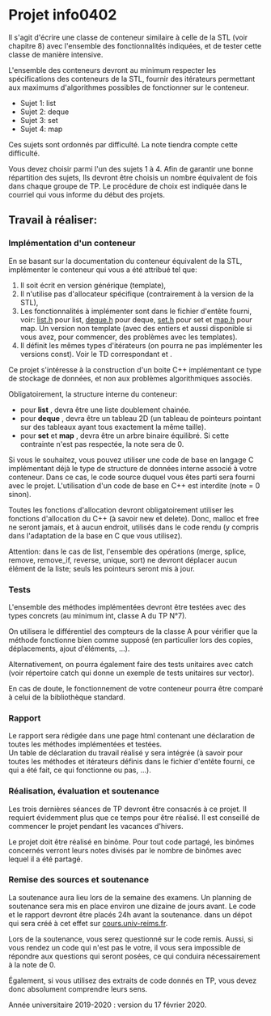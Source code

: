 # Projet info0402

Il s'agit d'écrire une classe de conteneur similaire à celle de la STL (voir chapitre 8) avec l'ensemble des fonctionnalités indiquées, et de tester cette classe de manière intensive.

L'ensemble des conteneurs devront au minimum respecter les spécifications des conteneurs de la STL, fournir des itérateurs permettant aux maximums d'algorithmes possibles de fonctionner sur le conteneur.

  * Sujet 1: list
  * Sujet 2: deque
  * Sujet 3: set
  * Sujet 4: map

Ces sujets sont ordonnés par difficulté. La note tiendra compte cette difficulté.

Vous devez choisir parmi l'un des sujets 1 à 4. Afin de garantir une bonne répartition des sujets, Ils devront être choisis un nombre équivalent de fois dans chaque groupe de TP. Le procédure de choix est indiquée dans le courriel qui vous informe du début des projets.

## Travail à réaliser:

### Implémentation d'un conteneur

En se basant sur la documentation du conteneur équivalent de la STL, implémenter le conteneur qui vous a été attribué tel que:
  1. Il soit écrit en version générique (template),
  2. Il n'utilise pas d'allocateur spécifique (contrairement à la version de la STL),
  3. Les fonctionnalités à implémenter sont dans le fichier d'entête fourni, voir: [list.h](list/list.h) pour list, [deque.h](deque/deque.h) pour deque, [set.h](set/set.h) pour set et [map.h](map/map.h) pour map. Un version non template (avec des entiers et aussi disponible si vous avez, pour commencer, des problèmes avec les templates).
  4. Il définit les mêmes types d'itérateurs (on pourra ne pas implémenter les versions const). Voir le TD correspondant et [](http://www.cs.northwestern.edu/%7Eriesbeck/programming/c++/stl-iterator-define.html).

Ce projet s'intéresse à la construction d'un boite C++ implémentant ce type de stockage de données, et non aux problèmes algorithmiques associés.

Obligatoirement, la structure interne du conteneur:
* pour **list** , devra être une liste doublement chainée.
* pour **deque** , devra être un tableau 2D (un tableau de pointeurs pointant sur des tableaux ayant tous exactement la même taille).
* pour **set** et **map** , devra être un arbre binaire équilibré.
Si cette contrainte n'est pas respectée, la note sera de 0.

Si vous le souhaitez, vous pouvez utiliser une code de base en langage C implémentant déjà le type de structure de données interne associé à votre conteneur. Dans ce cas, le code source duquel vous êtes parti sera fourni avec le projet. L'utilisation d'un code de base en C++ est interdite (note = 0
sinon).

Toutes les fonctions d'allocation devront obligatoirement utiliser les fonctions d'allocation du C++ (à savoir new et delete). Donc, malloc et free ne seront jamais, et à aucun endroit, utilisés dans le code rendu (y compris dans l'adaptation de la base en C que vous utilisez).

Attention: dans le cas de list, l'ensemble des opérations (merge, splice, remove, remove_if, reverse, unique, sort) ne devront déplacer aucun élément de la liste; seuls les pointeurs seront mis à jour.

### Tests

L'ensemble des méthodes implémentées devront être testées avec des types concrets (au minimum int, classe A du TP N°7).

On utilisera le différentiel des compteurs de la classe A pour vérifier que la méthode fonctionne bien comme supposé (en particulier lors des copies, déplacements, ajout d'éléments, ...).

Alternativement, on pourra également faire des tests unitaires avec catch (voir répertoire catch qui donne un exemple de tests unitaires sur vector).

En cas de doute, le fonctionnement de votre conteneur pourra être comparé à celui de la bibliothèque standard.

### Rapport

Le rapport sera rédigée dans une page html contenant une déclaration de toutes les méthodes implémentées et testées.  
Un table de déclaration du travail réalisé y sera intégrée (à savoir pour toutes les méthodes et itérateurs définis dans le fichier d'entête fourni, ce qui a été fait, ce qui fonctionne ou pas, ...).  

### Réalisation, évaluation et soutenance

Les trois dernières séances de TP devront être consacrés à ce projet. Il requiert évidemment plus que ce temps pour être réalisé. Il est conseillé de commencer le projet pendant les vacances d'hivers.

Le projet doit être réalisé en binôme. Pour tout code partagé, les binômes concernés verront leurs notes divisés par le nombre de binômes avec lequel il a été partagé.

### Remise des sources et soutenance

La soutenance aura lieu lors de la semaine des examens. Un planning de soutenance sera mis en place environ une dizaine de jours avant. Le code et le rapport devront être placés 24h avant la soutenance. dans un dépot qui sera créé à cet effet sur [cours.univ-reims.fr](https://cours.univ-reims.fr/course/view.php?id=1664).  

Lors de la soutenance, vous serez questionné sur le code remis. Aussi, si vous rendez un code qui n'est pas le votre, il vous sera impossible de répondre aux questions qui seront posées, ce qui conduira nécessairement à la note de 0.

Également, si vous utilisez des extraits de code donnés en TP, vous devez donc absolument comprendre leurs sens.

Année universitaire 2019-2020 : version du 17 février 2020.
